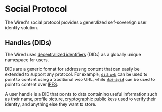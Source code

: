 # Social Protocol

The Wired's social protocol provides a generalized self-sovereign user identity solution.

## Handles (DIDs)

The Wired uses [decentralized identifiers](https://en.wikipedia.org/wiki/Decentralized_identifier) (DIDs) as a globally unique namespace for users.

DIDs are a generic format for addressing content that can easily be extended to support any protocol.
For example, [`did:web`](https://w3c-ccg.github.io/did-method-web/) can be used to point to content using a traditional web URL,
while [`did:ipid`](https://did-ipid.github.io/ipid-did-method/) can be used to point to content over [IPFS](https://docs.ipfs.tech/).

A user handle is a DID that points to data containing useful information such as their name, profile picture,
cryptographic public keys used to verify their identity, and anything else they want to store.

